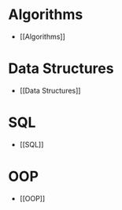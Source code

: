 # Algorithms
- [[Algorithms]]
# Data Structures
- [[Data Structures]]

# SQL
- [[SQL]]

# OOP
- [[OOP]]
